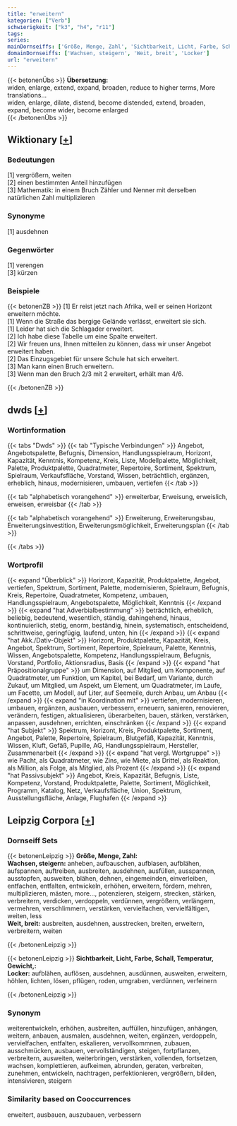 ```yaml
---
title: "erweitern"
kategorien: ["Verb"]
schwierigkeit: ["k3", "h4", "r11"]
tags:
series:
mainDornseiffs: ['Größe, Menge, Zahl', 'Sichtbarkeit, Licht, Farbe, Schall, Temperatur, Gewicht,']
domainDornseiffs: ['Wachsen, steigern', 'Weit, breit', 'Locker']
url: "erweitern"
---
```


{{< betonenÜbs >}}
**Übersetzung:**  
widen, enlarge, extend, expand, broaden, reduce to higher terms, More translations...  
widen, enlarge, dilate, distend, become distended, extend, broaden, expand, become wider, become enlarged  
{{< /betonenÜbs >}}

## Wiktionary [[+](https://de.wiktionary.org/wiki/erweitern)]

### Bedeutungen
[1] vergrößern, weiten  
[2] einen bestimmten Anteil hinzufügen  
[3] Mathematik: in einem Bruch Zähler und Nenner mit derselben natürlichen Zahl multiplizieren  

### Synonyme
[1] ausdehnen  

### Gegenwörter
[1] verengen  
[3] kürzen  

### Beispiele
{{< betonenZB >}}
[1] Er reist jetzt nach Afrika, weil er seinen Horizont erweitern möchte.  
[1] Wenn die Straße das bergige Gelände verlässt, erweitert sie sich.  
[1] Leider hat sich die Schlagader erweitert.  
[2] Ich habe diese Tabelle um eine Spalte erweitert.  
[2] Wir freuen uns, Ihnen mitteilen zu können, dass wir unser Angebot erweitert haben.  
[2] Das Einzugsgebiet für unsere Schule hat sich erweitert.  
[3] Man kann einen Bruch erweitern.  
[3] Wenn man den Bruch 2/3 mit 2 erweitert, erhält man 4/6.  

{{< /betonenZB >}}


## dwds [[+](https://www.dwds.de/wb/erweitern)]

### Wortinformation
{{< tabs "Dwds" >}}
{{< tab "Typische Verbindungen" >}}
Angebot, Angebotspalette, Befugnis, Dimension, Handlungsspielraum, Horizont, Kapazität, Kenntnis, Kompetenz, Kreis, Liste, Modellpalette, Möglichkeit, Palette, Produktpalette, Quadratmeter, Repertoire, Sortiment, Spektrum, Spielraum, Verkaufsfläche, Vorstand, Wissen, beträchtlich, ergänzen, erheblich, hinaus, modernisieren, umbauen, vertiefen
{{< /tab >}}

{{< tab "alphabetisch vorangehend" >}}
erweiterbar, Erweisung, erweislich, erweisen, erweisbar
{{< /tab >}}

{{< tab "alphabetisch vorangehend" >}}
Erweiterung, Erweiterungsbau, Erweiterungsinvestition, Erweiterungsmöglichkeit, Erweiterungsplan
{{< /tab >}}

{{< /tabs >}}

### Wortprofil
{{< expand "Überblick" >}} Horizont, Kapazität, Produktpalette, Angebot, vertiefen, Spektrum, Sortiment, Palette, modernisieren, Spielraum, Befugnis, Kreis, Repertoire, Quadratmeter, Kompetenz, umbauen, Handlungsspielraum, Angebotspalette, Möglichkeit, Kenntnis {{< /expand >}}
{{< expand "hat Adverbialbestimmung" >}} beträchtlich, erheblich, beliebig, bedeutend, wesentlich, ständig, dahingehend, hinaus, kontinuierlich, stetig, enorm, beständig, hinein, systematisch, entscheidend, schrittweise, geringfügig, laufend, unten, hin {{< /expand >}}
{{< expand "hat Akk./Dativ-Objekt" >}} Horizont, Produktpalette, Kapazität, Kreis, Angebot, Spektrum, Sortiment, Repertoire, Spielraum, Palette, Kenntnis, Wissen, Angebotspalette, Kompetenz, Handlungsspielraum, Befugnis, Vorstand, Portfolio, Aktionsradius, Basis {{< /expand >}}
{{< expand "hat Präpositionalgruppe" >}} um Dimension, auf Mitglied, um Komponente, auf Quadratmeter, um Funktion, um Kapitel, bei Bedarf, um Variante, durch Zukauf, um Mitglied, um Aspekt, um Element, um Quadratmeter, im Laufe, um Facette, um Modell, auf Liter, auf Seemeile, durch Anbau, um Anbau {{< /expand >}}
{{< expand "in Koordination mit" >}} vertiefen, modernisieren, umbauen, ergänzen, ausbauen, verbessern, erneuern, sanieren, renovieren, verändern, festigen, aktualisieren, überarbeiten, bauen, stärken, verstärken, anpassen, ausdehnen, errichten, einschränken {{< /expand >}}
{{< expand "hat Subjekt" >}} Spektrum, Horizont, Kreis, Produktpalette, Sortiment, Angebot, Palette, Repertoire, Spielraum, Blutgefäß, Kapazität, Kenntnis, Wissen, Kluft, Gefäß, Pupille, AG, Handlungsspielraum, Hersteller, Zusammenarbeit {{< /expand >}}
{{< expand "hat vergl. Wortgruppe" >}} wie Pacht, als Quadratmeter, wie Zins, wie Miete, als Drittel, als Reaktion, als Million, als Folge, als Mitglied, als Prozent {{< /expand >}}
{{< expand "hat Passivsubjekt" >}} Angebot, Kreis, Kapazität, Befugnis, Liste, Kompetenz, Vorstand, Produktpalette, Palette, Sortiment, Möglichkeit, Programm, Katalog, Netz, Verkaufsfläche, Union, Spektrum, Ausstellungsfläche, Anlage, Flughafen {{< /expand >}}

## Leipzig Corpora [[+](https://corpora.uni-leipzig.de/en/res?word=erweitern&corpusId=deu_newscrawl-public_2018)]

### Dornseiff Sets
{{< betonenLeipzig >}}
**Größe, Menge, Zahl:**  
**Wachsen, steigern:** anheben, aufbauschen, aufblasen, aufblähen, aufspannen, auftreiben, ausbreiten, ausdehnen, ausfüllen, ausspannen, ausstopfen, ausweiten, blähen, dehnen, eingemeinden, einverleiben, entfachen, entfalten, entwickeln, erhöhen, erweitern, fördern, mehren, multiplizieren, mästen, more..., potenzieren, steigern, strecken, stärken, verbreitern, verdicken, verdoppeln, verdünnen, vergrößern, verlängern, vermehren, verschlimmern, verstärken, vervielfachen, vervielfältigen, weiten, less  
**Weit, breit:** ausbreiten, ausdehnen, ausstrecken, breiten, erweitern, verbreitern, weiten  

{{< /betonenLeipzig >}}


{{< betonenLeipzig >}}
**Sichtbarkeit, Licht, Farbe, Schall, Temperatur, Gewicht,:**  
**Locker:** aufblähen, auflösen, ausdehnen, ausdünnen, ausweiten, erweitern, höhlen, lichten, lösen, pflügen, roden, umgraben, verdünnen, verfeinern  

{{< /betonenLeipzig >}}

### Synonym
weiterentwickeln, erhöhen, ausbreiten, auffüllen, hinzufügen, anhängen, weitern, anbauen, ausmalen, ausdehnen, weiten, ergänzen, verdoppeln, vervielfachen, entfalten, eskalieren, vervollkommnen, zubauen, ausschmücken, ausbauen, vervollständigen, steigen, fortpflanzen, verbreitern, ausweiten, weiterbringen, verstärken, vollenden, fortsetzen, wachsen, komplettieren, aufkeimen, abrunden, geraten, verbreiten, zunehmen, entwickeln, nachtragen, perfektionieren, vergrößern, bilden, intensivieren, steigern


### Similarity based on Cooccurrences
erweitert, ausbauen, auszubauen, verbessern

